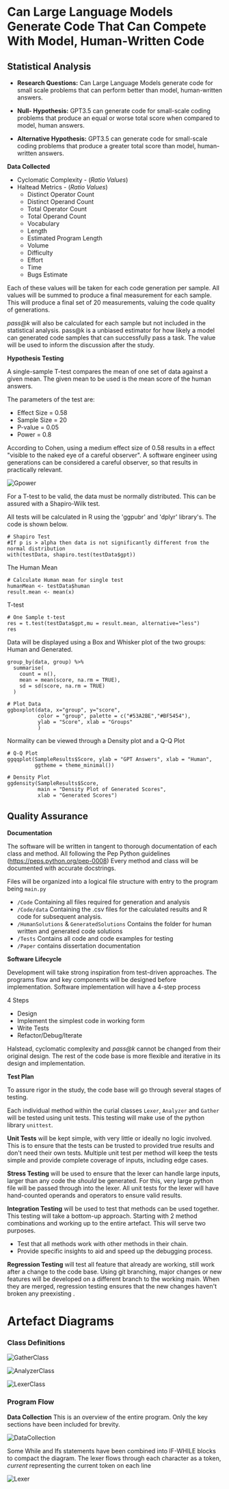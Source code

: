 # Can Large Language Models Generate Code That Can Compete With Model, Human-Written Code

## Statistical Analysis

- **Research Questions:** Can Large Language Models generate code for small scale problems that can perform better than model, human-written answers.

- **Null- Hypothesis:** GPT3.5 can generate code for small-scale coding problems that produce an equal or worse total score when compared to model, human answers.

- **Alternative Hypothesis:** GPT3.5 can generate code for small-scale coding problems that produce a greater total score than model, human-written answers.


**Data Collected** 
- Cyclomatic Complexity - (*Ratio Values*)
- Haltead Metrics - (*Ratio Values*)
  - Distinct Operator Count
  - Distinct Operand Count
  - Total Operator Count
  - Total Operand Count
  - Vocabulary
  - Length
  - Estimated Program Length
  - Volume
  - Difficulty
  - Effort
  - Time
  - Bugs Estimate

Each of these values will be taken for each code generation per sample. All values will be summed to produce a final measurement for each sample. This will produce a final set of 20 measurements, valuing the code quality of generations. 

*pass@k* will also be calculated for each sample but not included in the statistical analysis. pass@k is a unbiased estimator for how likely a model can generated code samples that can successfully pass a task. The value will be used to inform the discussion after the study.

**Hypothesis Testing**

A single-sample T-test compares the mean of one set of data against a given mean. The given mean to be used is the mean score of the human answers. 

The parameters of the test are:
- Effect Size = 0.58
- Sample Size = 20
- P-value = 0.05
- Power = 0.8
  
According to Cohen,  using a medium effect size of 0.58 results in a effect "visible to the naked eye of a careful observer". A software engineer using generations can be considered a careful observer, so that results in practically relevant.

![Gpower](GpowerGraph.jpg)


For a T-test to be valid, the data must be normally distributed. This can be assured with a Shapiro-Wilk test. 

All tests will be calculated in R using the 'ggpubr' and 'dplyr' library's. The code is shown below.

```
# Shapiro Test
#If p is > alpha then data is not significantly different from the normal distribution
with(testData, shapiro.test(testData$gpt))
```
The Human Mean

```
# Calculate Human mean for single test
humanMean <- testData$human
result.mean <- mean(x)
```

T-test

```
# One Sample t-test
res = t.test(testData$gpt,mu = result.mean, alternative="less")
res
```

Data will be displayed using a Box and Whisker plot of the two groups: Human and Generated.

```
group_by(data, group) %>%
  summarise(
    count = n(),
    mean = mean(score, na.rm = TRUE),
    sd = sd(score, na.rm = TRUE)
  )

# Plot Data
ggboxplot(data, x="group", y="score",
          color = "group", palette = c("#53A2BE","#BF5454"),
          ylab = "Score", xlab = "Groups"
          )
```

Normality can be viewed through a Density plot and a Q-Q Plot
```
# Q-Q Plot
ggqqplot(SampleResults$Score, ylab = "GPT Answers", xlab = "Human",
         ggtheme = theme_minimal())

# Density Plot
ggdensity(SampleResults$Score,
          main = "Density Plot of Generated Scores",
          xlab = "Generated Scores")
```

## Quality Assurance

**Documentation**

The software will be written in tangent to thorough documentation of each class and method. All following the Pep Python guidelines (https://peps.python.org/pep-0008)
Every method and class will be documented with accurate docstrings.

Files will be organized into a logical file structure with entry to the program being ```main.py```
- ```/Code``` Containing all files required for generation and analysis
- ```/Code/data``` Containing the .csv files for the calculated results and R code for subsequent analysis.
- ```/HumanSolutions``` & ```GeneratedSolutions``` Contains the folder for human written and generated code solutions
- ```/Tests``` Contains all code and code examples for testing 
- ```/Paper``` contains dissertation documentation

**Software Lifecycle**

Development will take strong inspiration from test-driven approaches. The programs flow and key components
will be designed before implementation.
Software implementation will have a 4-step process

4 Steps
- Design
- Implement the simplest code in working form 
- Write Tests
- Refactor/Debug/Iterate

Halstead, cyclomatic complexity and _pass@k_ cannot be changed from their original design. 
The rest of the code base is more flexible and iterative in its design and implementation. 

**Test Plan**

To assure rigor in the study, the code base will go through several stages of testing.

Each individual method within the curial classes ```Lexer```, ```Analyzer``` and ```Gather``` will be tested using unit tests. This testing will make use of the python library ```unittest```.

**Unit Tests** will be kept simple, with very little or ideally no logic involved. This is to ensure that the tests can be trusted to provided true results and don't need their own tests. Multiple unit test per method will keep the tests simple and provide complete coverage of inputs, including edge cases. 

**Stress Testing** will be used to ensure that the lexer can handle large inputs, larger than any code the *should* be generated. For this, very large python file will be passed through into the lexer. All unit tests for the lexer will have hand-counted operands and operators to ensure valid results.

**Integration Testing** will be used to test that methods can be used together. This testing will take a bottom-up approach. Starting with 2 method combinations and working up to the entire artefact. This will serve two purposes. 
- Test that all methods work with other methods in their chain.
- Provide specific insights to aid and speed up the debugging process.

**Regression Testing** will test all feature that already are working, still work after a change to the code base. Using git branching, 
major changes or new features will be developed on a different branch to the working main. When they are merged, regression testing ensures that the 
new changes haven't broken any preexisting . 


# Artefact Diagrams
### Class Definitions 

![GatherClass](gatherClass.jpg)

![AnalyzerClass](analyzerClass.jpg)

![LexerClass](lexerClass.jpg)

### Program Flow

**Data Collection**
This is an overview of the entire program. Only the key sections have been included for brevity.

![DataCollection](dataCollectionUml.jpg)

Some While and Ifs statements have been combined into IF-WHILE blocks to compact the diagram. The lexer flows through each character as a token, *current* representing the current token on each line

![Lexer](lexerUml.png)

